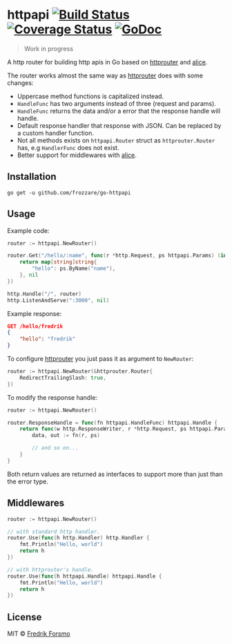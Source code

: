 # httpapi [![Build Status](https://travis-ci.org/frozzare/go-httpapi.svg?branch=master)](https://travis-ci.org/frozzare/go-httpapi) [![Coverage Status](https://coveralls.io/repos/github/frozzare/go-httpapi/badge.svg?branch=master)](https://coveralls.io/github/frozzare/go-httpapi?branch=master) [![GoDoc](https://godoc.org/github.com/frozzare/go-httpapi?status.svg)](http://godoc.org/github.com/frozzare/go-httpapi)

> Work in progress

A http router for building http apis in Go based on [httprouter](https://github.com/julienschmidt/httprouter) and [alice](https://github.com/justinas/alice).

The router works almost the same way as [httprouter](https://github.com/julienschmidt/httprouter) does with some changes:

- Uppercase method functions is capitalized instead.
- `HandleFunc` has two arguments instead of three (request and params).
- `HandleFunc` returns the data and/or a error that the response handle will handle.
- Default response handler that response with JSON. Can be replaced by a custom handler function.
- Not all methods exists on `httpapi.Router` struct as `httprouter.Router` has, e.g `HandlerFunc` does not exist.
- Better support for middlewares with [alice](https://github.com/justinas/alice).

## Installation

```
go get -u github.com/frozzare/go-httpapi
```

## Usage

Example code:

```go
router := httpapi.NewRouter()

router.Get("/hello/:name", func(r *http.Request, ps httpapi.Params) (interface{}, interface{}) {
    return map[string]string{
        "hello": ps.ByName("name"),
    }, nil
})

http.Handle("/", router)
http.ListenAndServe(":3000", nil)
```

Example response:

```json
GET /hello/fredrik
{
    "hello": "fredrik"
}
```

To configure [httprouter](https://github.com/julienschmidt/httprouter) you just pass it as argument to `NewRouter`:

```go
router := httpapi.NewRouter(&httprouter.Router{
    RedirectTrailingSlash: true,
})
```

To modify the response handle:

```go
router := httpapi.NewRouter()

router.ResponseHandle = func(fn httpapi.HandleFunc) httpapi.Handle {
    return func(w http.ResponseWriter, r *http.Request, ps httpapi.Params) {
        data, out := fn(r, ps)

        // and so on...
    }
}
```

Both return values are returned as interfaces to support more than just than the error type.

## Middlewares

```go
router := httpapi.NewRouter()

// with standard http handler.
router.Use(func(h http.Handler) http.Handler {
    fmt.Println("Hello, world")
    return h
})

// with httprouter's handle.
router.Use(func(h httpapi.Handle) httpapi.Handle {
    fmt.Println("Hello, world")
    return h
})
```

## License

MIT © [Fredrik Forsmo](https://github.com/frozzare)